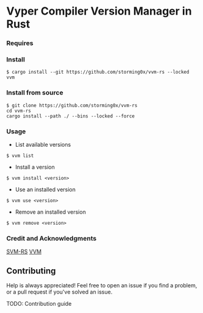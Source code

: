 # Vyper Compiler Version Manager in Rust


### Requires

### Install
```
$ cargo install --git https://github.com/storming0x/vvm-rs --locked vvm
```

### Install from source
```
$ git clone https://github.com/storming0x/vvm-rs 
cd vvm-rs
cargo install --path ./ --bins --locked --force
```

### Usage
* List available versions
```
$ vvm list
```
* Install a version
```
$ vvm install <version>
```
* Use an installed version
```
$ vvm use <version>
```
* Remove an installed version
```
$ vvm remove <version>
```

### Credit and Acknowledgments

[SVM-RS](https://github.com/roynalnaruto/svm-rs)
[VVM](https://github.com/vyperlang/vvm)

## Contributing

Help is always appreciated! Feel free to open an issue if you find a problem, or a pull request if you've solved an issue.

TODO: Contribution guide
